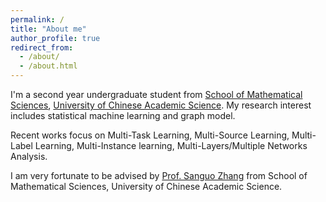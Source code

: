 ```yaml
---
permalink: /
title: "About me"
author_profile: true
redirect_from: 
  - /about/
  - /about.html
---
```


I'm a second year undergraduate student from [School of Mathematical Sciences](https://math.ucas.edu.cn/), [University of Chinese Academic Science](https://www.ucas.ac.cn/). My research interest includes statistical machine learning and graph model.

Recent works focus on Multi-Task Learning, Multi-Source Learning, Multi-Label Learning, Multi-Instance learning, Multi-Layers/Multiple Networks Analysis.

I am very fortunate to be advised by [Prof. Sanguo Zhang](https://people.ucas.edu.cn/~sgzhang?language=en) from School of Mathematical Sciences, University of Chinese Academic Science.
